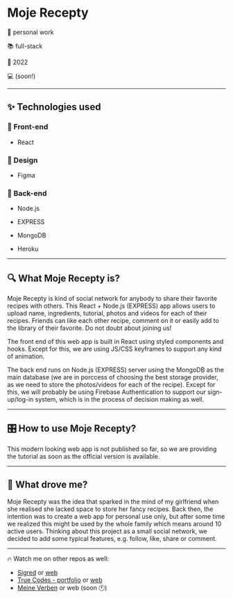 # Moje Recepty

🤝 personal work

📚 full-stack

📅 2022

💻 (soon!)

____

## ✨ Technologies used

### 📱 Front-end

- React

### 🎨 Design

- Figma

### 🔧 Back-end

- Node.js

- EXPRESS

- MongoDB

- Heroku

____

##  🔍 What Moje Recepty is? 

Moje Recepty is kind of social network for anybody to share their favorite recipes with others. This React + Node.js (EXPRESS) app allows users to upload name, ingredients, tutorial, photos and videos for each of their recipes. Friends can like each other recipe, comment on it or easily add to the library of their favorite. Do not doubt about joining us! 

The front end of this web app is built in React using styled components and hooks. Except for this, we are using JS/CSS keyframes to support any kind of animation.

The back end runs on Node.js (EXPRESS) server using the MongoDB as the main database (we are in porccess of choosing the best storage provider, as we need to store the photos/videos for each of the recipe). Except for this, we will probably be using Firebase Authentication to support our sign-up/log-in system, which is in the process of decision making as well.

____

## 🎛️ How to use Moje Recepty? 

This modern looking web app is not published so far, so we are providing the tutorial as soon as the official version is available.

___

## 🚀 What drove me? 

Moje Recepty was the idea that sparked in the mind of my girlfriend when she realised she lacked space to store her fancy recipes. Back then, the intention was to create a web app for personal use only, but after some time we realized this might be used by the whole family which means around 10 active users. Thinking about this project as a small social network, we decided to add some typical features, e.g. follow, like, share or comment. 
___

🔥 Watch me on other repos as well:

- [Sigred](https://github.com/TrueCodes1/sigred_public.git) or [web](https://www.sigred.org)
- [True Codes -  portfolio](https://github.com/TrueCodes1/true_codes.git) or [web](https://www.truecodes.dev)
- [Meine Verben](https://github.com/TrueCodes1/meine_verbs.git) or web (soon 🕚)
